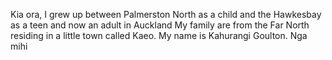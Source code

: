 Kia ora, I grew up between Palmerston North as a child and the Hawkesbay as a teen and now an adult in Auckland
My family are from the Far North residing in a little town called Kaeo.
My name is Kahurangi Goulton. Nga mihi 